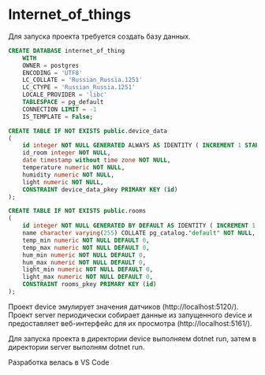 # Internet_of_things

Для запуска проекта требуется создать базу данных.

``` sql
CREATE DATABASE internet_of_thing
    WITH
    OWNER = postgres
    ENCODING = 'UTF8'
    LC_COLLATE = 'Russian_Russia.1251'
    LC_CTYPE = 'Russian_Russia.1251'
    LOCALE_PROVIDER = 'libc'
    TABLESPACE = pg_default
    CONNECTION LIMIT = -1
    IS_TEMPLATE = False;

CREATE TABLE IF NOT EXISTS public.device_data
(
    id integer NOT NULL GENERATED ALWAYS AS IDENTITY ( INCREMENT 1 START 1 MINVALUE 1 MAXVALUE 2147483647 CACHE 1 ),
    id_room integer NOT NULL,
    date timestamp without time zone NOT NULL,
    temperature numeric NOT NULL,
    humidity numeric NOT NULL,
    light numeric NOT NULL,
    CONSTRAINT device_data_pkey PRIMARY KEY (id)
);

CREATE TABLE IF NOT EXISTS public.rooms
(
    id integer NOT NULL GENERATED BY DEFAULT AS IDENTITY ( INCREMENT 1 START 1 MINVALUE 1 MAXVALUE 2147483647 CACHE 1 ),
    name character varying(255) COLLATE pg_catalog."default" NOT NULL,
    temp_min numeric NOT NULL DEFAULT 0,
    temp_max numeric NOT NULL DEFAULT 0,
    hum_min numeric NOT NULL DEFAULT 0,
    hum_max numeric NOT NULL DEFAULT 0,
    light_min numeric NOT NULL DEFAULT 0,
    light_max numeric NOT NULL DEFAULT 0,
    CONSTRAINT rooms_pkey PRIMARY KEY (id)
);
```

Проект device эмулирует значения датчиков (http://localhost:5120/).
Проект server периодически собирает данные из запущенного device и предоставляет веб-интерфейс для их просмотра (http://localhost:5161/).

Для запуска проекта в директории device выполняем dotnet run, затем в директории server выполням dotnet run.

Разработка велась в VS Code